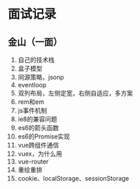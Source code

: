 # 面试记录

## 金山（一面）

1. 自己的技术栈
2. 盒子模型
3. 同源策略，jsonp
4. eventloop
5. 双列布局，左侧定宽，右侧自适应，多方案
6. rem和em
7. js事件机制
8. ie8的兼容问题
9. es6的箭头函数
10. es6的Promise实现
11. vue跨组件通信
12. vuex，为什么用
13. vue-router
14. 重绘重排
15. cookie、localStorage、sessionStorage
